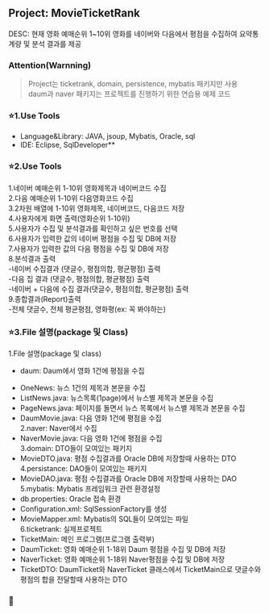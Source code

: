 ## Project: MovieTicketRank
DESC: 현재 영화 예매순위 1~10위 영화를 네이버와 다음에서 평점을 수집하여 요약통계량 및 분석 결과를 제공  

### Attention(Warnning)
>Project는 ticketrank, domain, persistence, mybatis 패키지만 사용  
daum과 naver 패키지는 프로젝트를 진행하기 위한 연습용 예제 코드  

### :star:1.Use Tools  
  + Language&Library: JAVA, jsoup, Mybatis, Oracle, sql
  + IDE: Eclipse, SqlDeveloper**  
  
### :star:2.Use Tools  
1.네이버 예매순위 1-10위 영화제목과 네이버코드 수집  
2.다음 예매순위 1-10위 다음영화코드 수집  
3.2차원 배열에 1-10위 영화제목, 네이버코드, 다음코드 저장  
4.사용자에게 화면 출력(영화순위 1-10위)  
5.사용자가 수집 및 분석결과를 확인하고 싶은 번호를 선택  
6.사용자가 입력한 값의 네이버 평점을 수집 및 DB에 저장  
7.사용자가 입력한 값의 다음 평점을 수집 및 DB에 저장  
8.분석결과 출력  
  -네이버 수집결과 (댓글수, 평점의합, 평균평점) 출력  
  -다음 집 결과 (댓글수, 평점의합, 평균평점) 출력  
  -네이버 + 다음에 수집 결과(댓글수, 평점의합, 평균평점) 출력  
9.종합결과(Report)출력  
  -전체 댓글수, 전체 평균평점, 영화평(ex: 꼭 봐야하는)  

### :star:3.File 설명(package 및 Class)  
1.File 설명(package 및 class)  
- daum: Daum에서 영화 1건에 평점을 수집  
 + OneNews: 뉴스 1건의 제목과 본문을 수집  
 + ListNews.java: 뉴스목록(1page)에서 뉴스별 제목과 본문을 수집  
 + PageNews.java: 페이지를 돌면서 뉴스 목록에서 뉴스별 제목과 본문을 수집  
 + DaumMovie.java: 다음 영화 1건에 평점을 수집   
2.naver: Naver에서 수집  
 + NaverMovie.java: 다음 영화 1건에 평점을 수집  
3.domain: DTO들이 모여있는 패키지  
 + MovieDTO.java: 평점 수집결과를 Oracle DB에 저장할때 사용하는 DTO  
4.persistance: DAO들이 모여있는 패키지  
 + MovieDAO.java: 평점 수집결과를 Oracle DB에 저장할때 사용하는 DAO  
5.mybatis: Mybatis 프레임워크 관련 환경설정  
 + db.properties: Oracle 접속 환경  
 + Configuration.xml: SqlSessionFactory를 생성  
 + MovieMapper.xml: Mybatis의 SQL들이 모여있는 파일  
6.ticketrank: 실제프로젝트  
 + TicketMain: 메인 프로그램(프로그램 출력부)  
 + DaumTicket: 영화 예매순위 1-18위 Daum 평점을 수집 및 DB에 저장  
 + NaverTicket: 영화 예매순위 1-18위 Naver평점을 수집 및 DB에 저장  
 + TicketDTO: DaumTicket와 NaverTicket 클래스에서 TicketMain으로 댓글수와 평점의 합을 전달할때 사용하는 DTO  
 
### :star2:


